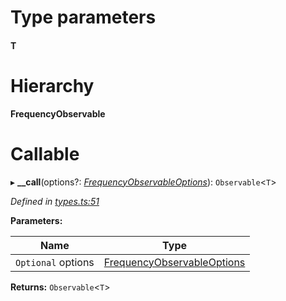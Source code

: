 

# Type parameters
#### T 
# Hierarchy

**FrequencyObservable**

# Callable
▸ **__call**(options?: *[FrequencyObservableOptions](_types_.frequencyobservableoptions.md)*): `Observable`<`T`>

*Defined in [types.ts:51](https://github.com/paritytech/js-libs/blob/689ae52/packages/light.js/src/types.ts#L51)*

**Parameters:**

| Name | Type |
| ------ | ------ |
| `Optional` options | [FrequencyObservableOptions](_types_.frequencyobservableoptions.md) |

**Returns:** `Observable`<`T`>

